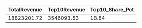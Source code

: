 | TotalRevenue | Top10Revenue | Top10_Share_Pct |
| --- | --- | --- |
| 18823201.72 | 3546093.53 | 18.84 |
